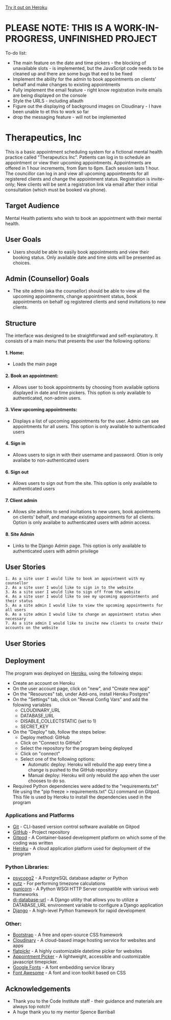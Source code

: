 [Try it out on Heroku](https://ms4-counselling-appts.herokuapp.com/)

# PLEASE NOTE: THIS IS A WORK-IN-PROGRESS, UNFINISHED PROJECT
To-do list:
- The main feature on the date and time pickers - the blocking of unavailable slots - is implemented, but the JavaScript code needs to be cleaned up and there are some bugs that eed to be fixed
- Implement the ability for the admin to book appointments on clients' behalf and make changes to existing appointments
- Fully implement the email feature - right know registration invite emails are being displayed on the console
- Style the URLS - including allauth
- Figure out the displaying of background images on Cloudinary - I have been unable to et this to work so far
- drop the messaging feature - will not be implemented

# Therapeutics, Inc

This is a basic appointment scheduling system for a fictional mental health practice called "Therapeutics Inc". Patients can log in to schedule an appointment or view their upcoming appointments. Appointments are offered in 1 hour increments, from 9am to 6pm. Each session lasts 1 hour. The councillor can log in and view all upcoming appointments for all registered clients and change the appointment status. Registration is invite-only; New clients will be sent a registration link via email after their initial consultation (which must be booked via phone). 

## Target Audience

Mental Health patients who wish to book an appointment with their mental health.

## User Goals
- Users should be able to easily book appointments and view their booking status. Only available date and time slots will be presented as choices.

## Admin (Counsellor) Goals
- The site admin (aka the counsellor) should be able to view all the upcoming appointments, change appointment status, book appointments on behalf og registered clients and send invitations to new clients.

## Structure
The interface was designed to be straightforwad and self-explanatory. It consists of a main menu that presents the user the following options:
#### 1. Home:
 - Loads the main page
#### 2. Book an appointment:
 - Allows user to book appointments by choosing from available options displayed in date and time pickers. This option is only available to authenticated, non-admin users.
#### 3. View upcoming appointments:
 - Displays a list of upcoming appointments for the user. Admin can see appointments for all users. This option is only available to authenticaded users
#### 4. Sign in
- Allows users to sign in with their username and password. Otion is only availabe to non-authenticated users
#### 6. Sign out
- Allows users to sign out from the site. This option is only available to authenticated users
#### 7. Client admin
- Allows site admins to send invitations to new users, book apointments on clients' behalf, and manage existing appointments for all clients. Option is only availabe to authenticated users with admin access.
#### 8. Site Admin
- Links to the Django Admin page. This option is only available to authenticated users with admin privilege

## User Stories
    1. As a site user I would like to book an appointment with my counsellor
    2. As a site user I would like to sign in to the website
    3. As a site user I would like to sign off from the website
    4. As a site user I would like to see my upcoming apponintments and their status
    5. As a site admin I would like to view the upcoming appointments for all users
    6. As a site admin I would like to change an appointment status when necessary
    7. As a site admin I would like to invite new clients to create their accounts on the website

## User Stories

## Deployment
The program was deployed on [Heroku]((https://www.heroku.com/)), using the following steps:
- Create an account on Heroku
- On the user account page, click on "new", and "Create new app"
- On the "Resources" tab, under Add-ons, install Heroku Postgres"
- On the "Settings" tab, click on "Reveal Config Vars" and add the folowing variables 
  - CLOUDINARY_URL
  - DATABASE_URL
  - DISABLE_COLLECTSTATIC  (set to 1)
  - SECRET_KEY
- On the "Deploy" tab, follow the steps below:
  - Deploy method: GitHub
  - Click on "Connect to GitHub"
  - Select the repository for the program being deployed
  - Click on "connect"
  - Select one of the following options:
    - Automatic deploy: Heroku will rebuild the app every time a change is pushed to the GitHub repository
    - Manual deploy: Heroku will only rebuild the app when the user chooses to do so.
- Required Python dependencies were added to the "requirements.txt" file using the "pip freeze > requirements.txt" CLI command on Gitpod. This file is used by Heroku to install the dependencies used in the program


### Applications and Platforms
 - [Git](https://git-scm.com/) - CLI-based version control software available on Gitpod
 - [GitHub](https://github.com/) - Project repository
 - [Gitpod](https://www.gitpod.io/) - A Container-based development platform on which some of the coding was written
 - [Heroku](https://www.heroku.com/) - A cloud application platform used for deployment of the program

### Python Libraries:
 - [psycopg2](https://pypi.org/project/psycopg2/) - A PostgreSQL database adapter or Python
 - [pytz](https://pypi.org/project/pytz/) - For performing timezone calculations
 - [gunicorn](https://gunicorn.org/) - A Python WSGI HTTP Server compatible with various web frameworks
 - [dj-database-url](https://pypi.org/project/dj-database-url/) - A Django utility that allows you to utilize a DATABASE_URL environment variable to configure a Django application
 - [Django](https://www.djangoproject.com/) - A high-level Python framework for rapid development

 ### Other:
 - [Bootstrap](https://getbootstrap.com/) - A free and open-source CSS framework
 - [Cloudinary](https://cloudinary.com/) - A cloud-based image hosting service for websites and apps
 - [flatpickr](https://flatpickr.js.org/) - A highly customizable datetime picker for websites
 - [Appointment Picker](https://jannicz.github.io/appointment-picker/) - A lightweight, accessible and customizable javascript timepicker.
 - [Google Fonts](https://fonts.google.com/) - A font embedding service library
 - [Font Awesome](https://fontawesome.com/) - A font and icon toolkit based on CSS

## Acknowledgements
- Thank you to the Code Institute staff - their guidance and materials are always top notch!
- A huge thank you to my mentor Spence Barriball